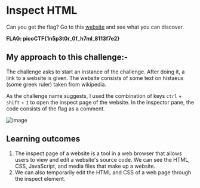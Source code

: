 # Inspect HTML
Can you get the flag? Go to this [website](http://saturn.picoctf.net:60392/) and see what you can discover.
 
 **FLAG: picoCTF{1n5p3t0r_0f_h7ml_8113f7e2}**

## My approach to this challenge:- 

The challenge asks to start an instance of the challenge. After doing it, a link to a website is given. The website consists of some text on histaeus (some greek ruler) taken from wikipedia.

As the challenge name suggests, I used the combination of keys `ctrl` + `shift` + `I` to open the inspect page of the website. In the inspector pane, the code consists of the flag as a comment.

![image](https://github.com/user-attachments/assets/cd44e0be-c519-44d6-b19a-29cb94c00ec7)

## Learning outcomes

1. The inspect page of a website is a tool in a web browser that allows users to view and edit a website's source code.  We can see the HTML, CSS, JavaScript, and media files that make up a website.
2. We can also temporarily edit the HTML and CSS of a web page through the inspect element. 
